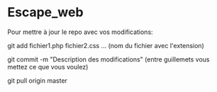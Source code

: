 # Escape_web


Pour mettre à jour le repo avec vos modifications:

git add fichier1.php fichier2.css ... (nom du fichier avec l'extension)

git commit -m "Description des modifications" (entre guillemets vous mettez ce que vous voulez)

git pull origin master


